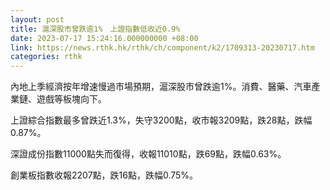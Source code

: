 ```yaml
---
layout: post
title: 滬深股市曾跌逾1%　上證指數低收近0.9%
date: 2023-07-17 15:24:16.000000000 +08:00
link: https://news.rthk.hk/rthk/ch/component/k2/1709313-20230717.htm
categories: rthk
---
```


內地上季經濟按年增速慢過市場預期，滬深股市曾跌逾1%。消費、醫藥、汽車產業鏈、遊戲等板塊向下。

上證綜合指數最多曾跌近1.3%，失守3200點，收市報3209點，跌28點，跌幅0.87%。

深證成份指數11000點失而復得，收報11010點，跌69點，跌幅0.63%。

創業板指數收報2207點，跌16點，跌幅0.75%。
